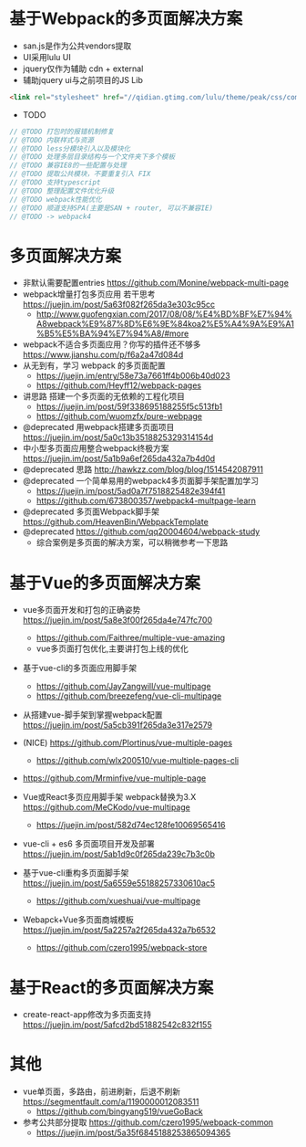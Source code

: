# 基于Webpack的多页面解决方案

- san.js是作为公共vendors提取
- UI采用lulu UI 
- jquery仅作为辅助 cdn + external
- 辅助jquery ui与之前项目的JS Lib

```html
<link rel="stylesheet" href="//qidian.gtimg.com/lulu/theme/peak/css/common/ui.css">
```

- TODO

```js
// @TODO 打包时的报错机制修复
// @TODO 内联样式与资源
// @TODO less分模块引入以及模块化
// @TODO 处理多层目录结构与一个文件夹下多个模板
// @TODO 兼容IE8的一些配置与处理
// @TODO 提取公共模块，不要重复引入 FIX
// @TODO 支持typescript
// @TODO 整理配置文件优化升级
// @TODO webpack性能优化
// @TODO 顺道支持SPA(主要是SAN + router, 可以不兼容IE)
// @TODO -> webpack4
```



# 多页面解决方案

- 非默认需要配置entries  https://github.com/Monine/webpack-multi-page
- webpack增量打包多页应用 若干思考 https://juejin.im/post/5a63f082f265da3e303c95cc 
    - http://www.guofengxian.com/2017/08/08/%E4%BD%BF%E7%94%A8webpack%E9%87%8D%E6%9E%84koa2%E5%A4%9A%E9%A1%B5%E5%BA%94%E7%94%A8/#more
- webpack不适合多页面应用？你写的插件还不够多 https://www.jianshu.com/p/f6a2a47d084d
- 从无到有，学习 webpack 的多页面配置 
    - https://juejin.im/entry/58e73a7661ff4b006b40d023
    - https://github.com/Heyff12/webpack-pages  
- 讲思路 搭建一个多页面的无依赖的工程化项目
    - https://juejin.im/post/59f338695188255f5c513fb1
    - https://github.com/wuomzfx/pure-webpage
- @deprecated 用webpack搭建多页面项目 https://juejin.im/post/5a0c13b3518825329314154d    
- 中小型多页面应用整合webpack终极方案 https://juejin.im/post/5a1b9a6ef265da432a7b4d0d    
- @deprecated 思路 http://hawkzz.com/blog/blog/1514542087911  
- @deprecated 一个简单易用的webpack4多页面脚手架配置加学习
    - https://juejin.im/post/5ad0a7f7518825482e394f41
    - https://github.com/673800357/webpack4-multpage-learn
- @deprecated 多页面Webpack脚手架 https://github.com/HeavenBin/WebpackTemplate
- @deprecated https://github.com/qq20004604/webpack-study
    - 综合案例是多页面的解决方案，可以稍微参考一下思路
 
# 基于Vue的多页面解决方案

- vue多页面开发和打包的正确姿势 https://juejin.im/post/5a8e3f00f265da4e747fc700
    - https://github.com/Faithree/multiple-vue-amazing
    - vue多页面打包优化,主要讲打包上线的优化 
    
- 基于vue-cli的多页面应用脚手架
    - https://github.com/JayZangwill/vue-multipage
    - https://github.com/breezefeng/vue-cli-multipage
- 从搭建vue-脚手架到掌握webpack配置 https://juejin.im/post/5a5cb391f265da3e317e2579
- (NICE) https://github.com/Plortinus/vue-multiple-pages
    - https://github.com/wlx200510/vue-multiple-pages-cli
- https://github.com/Mrminfive/vue-multiple-page
- Vue或React多页应用脚手架 webpack替换为3.X  https://github.com/MeCKodo/vue-multipage
    - https://juejin.im/post/582d74ec128fe10069565416
- vue-cli + es6 多页面项目开发及部署 https://juejin.im/post/5ab1d9c0f265da239c7b3c0b
- 基于vue-cli重构多页面脚手架 https://juejin.im/post/5a6559e55188257330610ac5
    - https://github.com/xueshuai/vue-multipage 
- Webapck+Vue多页面商城模板 https://juejin.im/post/5a2257a2f265da432a7b6532
    - https://github.com/czero1995/webpack-store
    
# 基于React的多页面解决方案

- create-react-app修改为多页面支持 https://juejin.im/post/5afcd2bd51882542c832f155
 
# 其他

- vue单页面，多路由，前进刷新，后退不刷新 https://segmentfault.com/a/1190000012083511    
    - https://github.com/bingyang519/vueGoBack
- 参考公共部分提取 https://github.com/czero1995/webpack-common  
    - https://juejin.im/post/5a35f6845188253865094365   